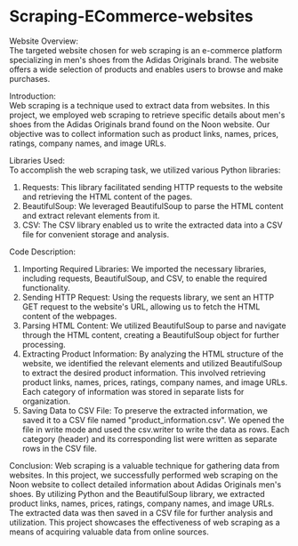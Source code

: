# Scraping-ECommerce-websites




Website Overview:  
The targeted website chosen for web scraping is an e-commerce platform specializing in men's 
shoes from the Adidas Originals brand. The website offers a wide selection of products and 
enables users to browse and make purchases. 



Introduction:  
Web scraping is a technique used to extract data from websites. In this project, we employed 
web scraping to retrieve specific details about men's shoes from the Adidas Originals brand found 
on the Noon website. Our objective was to collect information such as product links, names, 
prices, ratings, company names, and image URLs. 



Libraries Used:  
To accomplish the web scraping task, we utilized various Python libraries: 
1. Requests: This library facilitated sending HTTP requests to the website and retrieving the 
HTML content of the pages. 
2. BeautifulSoup: We leveraged BeautifulSoup to parse the HTML content and extract 
relevant elements from it. 
3. CSV: The CSV library enabled us to write the extracted data into a CSV file for convenient 
storage and analysis.



Code Description: 
1. Importing Required Libraries: We imported the necessary libraries, including requests, 
BeautifulSoup, and CSV, to enable the required functionality. 
2. Sending HTTP Request: Using the requests library, we sent an HTTP GET request to the 
website's URL, allowing us to fetch the HTML content of the webpages. 
3. Parsing HTML Content: We utilized BeautifulSoup to parse and navigate through the 
HTML content, creating a BeautifulSoup object for further processing. 
4. Extracting Product Information: By analyzing the HTML structure of the website, we 
identified the relevant elements and utilized BeautifulSoup to extract the desired product 
information. This involved retrieving product links, names, prices, ratings, company 
names, and image URLs. Each category of information was stored in separate lists for 
organization. 
5. Saving Data to CSV File: To preserve the extracted information, we saved it to a CSV file 
named "product_information.csv". We opened the file in write mode and used the 
csv.writer to write the data as rows. Each category (header) and its corresponding list 
were written as separate rows in the CSV file.



Conclusion: Web scraping is a valuable technique for gathering data from websites. In this 
project, we successfully performed web scraping on the Noon website to collect detailed 
information about Adidas Originals men's shoes. By utilizing Python and the BeautifulSoup 
library, we extracted product links, names, prices, ratings, company names, and image URLs. The 
extracted data was then saved in a CSV file for further analysis and utilization. This project 
showcases the effectiveness of web scraping as a means of acquiring valuable data from online 
sources.
